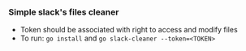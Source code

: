 ### Simple slack's files cleaner

* Token should be associated with right to access and modify files
* To run: `go install` and `go slack-cleaner --token=<TOKEN>` 